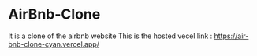 # AirBnb-Clone
It is a clone of the airbnb website 
This is the hosted vecel link : https://air-bnb-clone-cyan.vercel.app/
